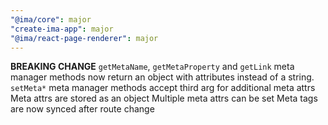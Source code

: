 ```yaml
---
"@ima/core": major
"create-ima-app": major
"@ima/react-page-renderer": major
---
```


**BREAKING CHANGE** `getMetaName`, `getMetaProperty` and `getLink` meta manager methods now return an object with attributes instead of a string.
`setMeta*` meta manager methods accept third arg for additional meta attrs
Meta attrs are stored as an object
Multiple meta attrs can be set
Meta tags are now synced after route change

